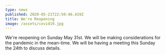 ```yaml
---
type: news
published: 2020-05-21T22:50:46.419Z
title: We're Reopening
image: /assets/covid19.jpg
---
```

We're reopening on Sunday May 31st. We will be making considerations for the pandemic in the mean-time. We will be having a meeting this Sunday the 24th to discuss details.